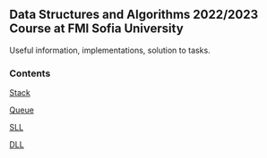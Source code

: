 ##  Data Structures and Algorithms 2022/2023 Course at FMI Sofia University
Useful information, implementations, solution to tasks.
### Contents
[Stack](https://github.com/MartinSkachkov/Data-structures-and-algorithms/tree/master/Seminars/Sem.%2002)

[Queue](https://github.com/MartinSkachkov/Data-structures-and-algorithms/tree/master/Seminars/Sem.%2003)

[SLL](https://github.com/MartinSkachkov/Data-structures-and-algorithms/tree/master/Seminars/Sem.%2004)

[DLL](https://github.com/MartinSkachkov/Data-structures-and-algorithms/tree/master/Seminars/Sem.%2005)
